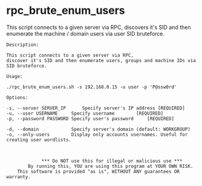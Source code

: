 # rpc_brute_enum_users
This script connects to a given server via RPC, discovers it's SID and then enumerate the machine / domain users via user SID bruteforce.


    Description:

    This script connects to a given server via RPC,
    discover it's SID and then enumerate users, groups and machine IDs via SID bruteforce.

    Usage:

    ./rpc_brute_enum_users.sh -s 192.168.0.15 -u user -p 'P@ssw0rd'

    Options:
 
    -s, --server SERVER_IP		Specify server's IP address [REQUIRED]
    -u, --user USERNAME		Specify username 	    [REQUIRED]
    -p, --password PASSWORD	Specify user's password     [REQUIRED]

    -d, --domain			Specify server's domain (default: WORKGROUP)
    -o, --only-users		Display only accounts usernames. Useful for creating user wordlists.



                 *** Do NOT use this for illegal or malicious use ***                     
            By running this, YOU are using this program at YOUR OWN RISK.                 
        This software is provided "as is", WITHOUT ANY guarantees OR warranty.            
